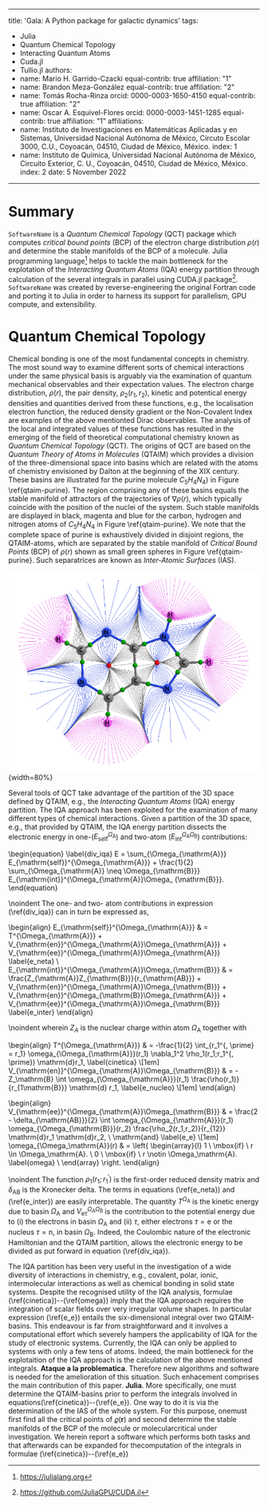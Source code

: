 ﻿
---
title: 'Gala: A Python package for galactic dynamics'
tags:
  - Julia
  - Quantum Chemical Topology 
  - Interacting Quantum Atoms
  - Cuda.jl
  - Tullio.jl
authors:
  - name: Mario H. Garrido-Czacki
    equal-contrib: true
    affiliation: "1"
  - name: Brandon Meza-González
    equal-contrib: true
    affiliation: "2"
  - name: Tomás Rocha-Rinza
    orcid: 0000-0003-1650-4150
    equal-contrib: true
    affiliation: "2"
  - name: Oscar A. Esquivel-Flores
    orcid: 0000-0003-1451-1285
    equal-contrib: true
    affiliation: "1"
affiliations:
 - name: Instituto de Investigaciones en Matemáticas Aplicadas y en Sistemas, Universidad Nacional Autónoma de México, Circuto Escolar 3000, C.U., Coyoacán, 04510, Ciudad de México, México.
   index: 1
 - name: Instituto de Química, Universidad Nacional Autónoma de México, Circuito Exterior, C. U., Coyoacán, 04510, Ciudad de México, México.
   index: 2
date: 5 November 2022
---

# Summary
`SoftwareName` is a *Quantum Chemical Topology* (QCT) package which computes *critical bound points* (BCP) of the electron charge distribution $\rho(r)$ and determine the stable manifolds of the  BCP of a molecule. Julia programming language[^1] helps to tackle the main bottleneck for the explotation of the *Interacting Quantum Atoms* (IQA) energy partition through calculation of the several integrals in parallel using CUDA.jl package[^2]. `SoftwareName` was created by reverse-engineering the original Fortran code and porting it to Julia in order to harness its support for parallelism, GPU compute, and extensibility.

[^1]: https://julialang.org
[^2]: https://github.com/JuliaGPU/CUDA.jl

# Quantum Chemical Topology

Chemical bonding is one of the most fundamental concepts in chemistry.
The most sound way to examine different sorts of chemical
interactions under the same physical basis is arguably via the examination of
quantum mechanical observables and their expectation values. The electron charge distribution, $\rho(r)$, the pair density, $\rho_2(r_1,
r_2)$, kinetic and potentical energy densities and quantities derived from these functions, e.g., the localisation electron function, the reduced density gradient or the Non-Covalent Index are examples of the above mentionted Dirac observables. The analysis of the local and integrated values of these functions has resulted in the emerging of the field of theoretical computational chemistry known as *Quantum Chemical Topology* (QCT). The origins of QCT are based on the *Quantum Theory of Atoms in Molecules* (QTAIM) which provides a division of the three-dimensional space into basins which are related with the atoms of chemistry envisioned by Dalton at the beginning of the XIX century. These basins are illustrated for the purine molecule $C_{5}H_{4}N_{4}$) in Figure \ref{qtaim-purine}. The region comprising any of these basins equals the stable manifold of attractors of the trajectories of $\nabla \rho(r)$, which typically coincide with the position of the nuclei of the system. Such stable manifolds are displayed in black, magenta and blue for the carbon, hydrogen and nitrogen atoms of $C_5H_4N_4$ in Figure \ref{qtaim-purine}. We note that the complete space of purine is exhaustively divided in disjoint regions, the QTAIM-atoms, which are separated by the stable manifold of *Critical Bound Points* (BCP) of $\rho(r)$ shown as small green spheres in Figure \ref{qtaim-purine}. Such separatrices are known as *Inter-Atomic Surfaces* (IAS).

![Trajectories of $\nabla \rho(r)$ of purine computed with the MP2/cc-pVDZ approximation. The basins correspondingto the carbon, hydrogen and nitrogen atoms are shown in black, magenta and blue respectively. The bond and ring critical points ofthe system are displayed as green and red spheres respectively. \label{qtaim-purine}](purina.png){width=80%}

Several tools of QCT take advantage of the partition of the 3D space defined by QTAIM, e.g., the *Interacting Quantum Atoms* (IQA) energy partition. The IQA approach has been exploited for the examination of many different types of chemical interactions. Given a partition of the 3D space, e.g., that provided by QTAIM, the IQA energy partition dissects the electronic energy in one-($E_{\mathrm{self}}^{\Omega_{\mathrm{A}}}$) and
two-atom ($E_{\mathrm{int}}^{\Omega_{\mathrm{A}}\Omega_{\mathrm{B}}}$) contributions:

\begin{equation} \label{div_iqa}
E = \sum_{\Omega_{\mathrm{A}}}
E_{\mathrm{self}}^{\Omega_{\mathrm{A}}} +
\frac{1}{2} \sum_{\Omega_{\mathrm{A}} \neq \Omega_{\mathrm{B}}}
E_{\mathrm{int}}^{\Omega_{\mathrm{A}}\Omega_
{\mathrm{B}}}.
\end{equation}

\noindent The one- and two- atom contributions in expression (\ref{div_iqa}) can in turn be expressed as,

\begin{align} 
E_{\mathrm{self}}^{\Omega_{\mathrm{A}}} & = 
T^{\Omega_{\mathrm{A}}} + 
V_{\mathrm{en}}^{\Omega_{\mathrm{A}}\Omega_{\mathrm{A}}} +
V_{\mathrm{ee}}^{\Omega_{\mathrm{A}}\Omega_{\mathrm{A}}} \label{e_neta} \\
E_{\mathrm{int}}^{\Omega_{\mathrm{A}}\Omega_{\mathrm{B}}} & =
\frac{Z_{\mathrm{A}}Z_{\mathrm{B}}}{r_{\mathrm{AB}}} +
V_{\mathrm{en}}^{\Omega_{\mathrm{A}}\Omega_{\mathrm{B}}} +
V_{\mathrm{en}}^{\Omega_{\mathrm{B}}\Omega_{\mathrm{A}}} +
V_{\mathrm{ee}}^{\Omega_{\mathrm{A}}\Omega_{\mathrm{B}}}
\label{e_inter}
\end{align} 

\noindent wherein $Z_A$ is the nuclear charge within atom $\Omega_{\mathrm{A}}$ together with

\begin{align}
T^{\Omega_{\mathrm{A}}} & = -\frac{1}{2} \int_{r_1^{\, \prime} =
r_1} \omega_{\Omega_{\mathrm{A}}}(r_1) \nabla_1^2
\rho_1(r_1;r_1^{\, \prime}) \mathrm{d}r_1,
\label{cinetica} \\[1em]
V_{\mathrm{en}}^{\Omega_{\mathrm{A}}\Omega_{\mathrm{B}}} & = -
Z_\mathrm{B} \int \omega_{\Omega_{\mathrm{A}}}(r_1)
\frac{\rho(r_1)}{r_{1\mathrm{B}}} \mathrm{d} r_1,
\label{e_nucleo}  \\[1em]
\end{align}

\begin{align}
V_{\mathrm{ee}}^{\Omega_{\mathrm{A}}\Omega_{\mathrm{B}}} & =
\frac{2 - \delta_{\mathrm{AB}}}{2}
\int \omega_{\Omega_{\mathrm{A}}}(r_1)
 \omega_{\Omega_{\mathrm{B}}}(r_2)
\frac{\rho_2(r_1,r_2)}{r_{12}} \mathrm{d}r_1
\mathrm{d}r_2, \ \mathrm{and} \label{e_e}  \\[1em]
\omega_{\Omega_\mathrm{A}}(r) & = \left\{
\begin{array}{l}
1 \ \mbox{if} \ r \in \Omega_\mathrm{A}. \\
0 \ \mbox{if} \ r \notin \Omega_\mathrm{A}. \label{omega} \\
\end{array}
 \right.
\end{align}

\noindent The function $\rho_1(r_1;r_1^{\prime})$ is the first-order reduced density matrix and $\delta_{\mathrm{AB}}$ is the Kronecker delta. The terms in equations (\ref{e_neta}) and (\ref{e_inter}) are easily interpretable. The quantity $T^{\Omega_{\mathrm{A}}}$ is the kinetic energy due to basin $\Omega_{\mathrm{A}}$ and $V_{\mathrm{e\tau}}^{\Omega_{\mathrm{A}}\Omega_{\mathrm{B}}}$ is the contribution to the potential energy due to (i) the electrons in basin $\Omega_{\mathrm{A}}$ and (ii) $\tau$, either electrons $\tau =\mathrm{e}$ or the nucleus $\tau = \mathrm{n}$, in basin $\Omega_{\mathrm{B}}$. Indeed, the Coulombic nature of the electronic Hamiltonian and the QTAIM partition, allows the electronic energy to be divided as put forward in equation (\ref{div_iqa}). 

The IQA partition has been very useful in the investigation of a wide diversity of interactions in chemistry, e.g., covalent, polar, ionic, intermolecular interactions as well as chemical bonding in solid state systems. Despite the recognised utility of the IQA analysis, formulae (\ref{cinetica})--(\ref{omega}) imply that the IQA approach requires the integration of scalar fields over very irregular volume shapes. In particular expression (\ref{e_e}) entails the six-dimensional integral over two QTAIM-basins. This endeavour is far from straightforward and it involves a computational effort which severely hampers the applicability of IQA for the study of electronic systems. Currently, the IQA can only be applied to systems with only a few tens of atoms. Indeed, the main bottleneck for the explotaition of the IQA approach is the calculation of the above mentioned integrals. **Ataque a la problematica**. Therefore new algorithms and software is needed for the amelioration of this situation. Such enhacement comprises the main contribution of this paper. **Julia**. More specifically, one must determine the QTAIM-basins prior to perform the integrals involved in equations(\ref{cinetica})--(\ref{e_e}). One way to do it is via the determination of the IAS of the whole system. For this purpose, onemust first find all the critical points of $\varrho(\mathbf{r})$ and second determine the stable manifolds of the BCP of the molecule or molecularcritical under investigation. We herein report a software which performs both tasks and that afterwards can be expanded for thecomputation of the integrals in formulae (\ref{cinetica})--(\ref{e_e})
